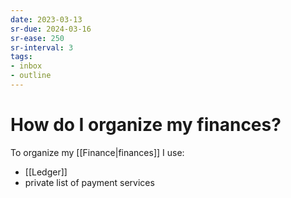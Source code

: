 ```yaml
---
date: 2023-03-13
sr-due: 2024-03-16
sr-ease: 250
sr-interval: 3
tags:
- inbox
- outline
---
```


# How do I organize my finances?

To organize my [[Finance|finances]] I use:

- [[Ledger]]
- private list of payment services
